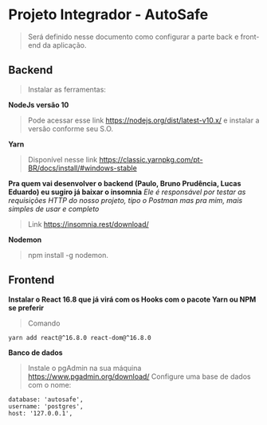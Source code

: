 # Projeto Integrador - AutoSafe

> Será definido nesse documento como configurar a parte back e front-end da aplicação.

## Backend

> Instalar as ferramentas:

**NodeJs versão 10**

> Pode acessar esse link https://nodejs.org/dist/latest-v10.x/ e instalar a versão conforme seu S.O.

**Yarn**

> Disponível nesse link https://classic.yarnpkg.com/pt-BR/docs/install/#windows-stable

**Pra quem vai desenvolver o backend (Paulo, Bruno Prudência, Lucas Eduardo) eu sugiro já baixar o insomnia**
_Ele é responsável por testar as requisições HTTP do nosso projeto, tipo o Postman mas pra mim, mais simples de usar e completo_
> Link https://insomnia.rest/download/

**Nodemon**
> npm install -g nodemon.

## Frontend 

**Instalar o React 16.8 que já virá com os Hooks com o pacote Yarn ou NPM se preferir**

> Comando 
``` 
yarn add react@^16.8.0 react-dom@^16.8.0
```

**Banco de dados**

> Instale o pgAdmin na sua máquina https://www.pgadmin.org/download/
> Configure uma base de dados com o nome: 
```
database: 'autosafe',
username: 'postgres',
host: '127.0.0.1',
```

